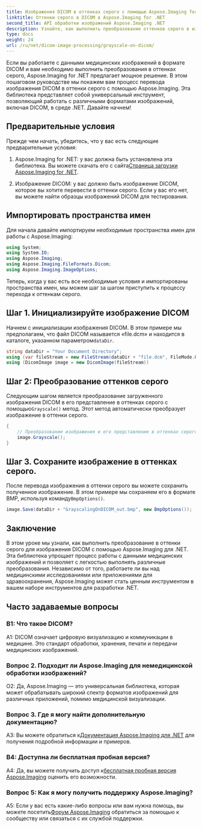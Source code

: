 ```yaml
---
title: Изображения DICOM в оттенках серого с помощью Aspose.Imaging for .NET
linktitle: Оттенки серого в DICOM в Aspose.Imaging for .NET
second_title: API обработки изображений Aspose.Imaging .NET
description: Узнайте, как выполнить преобразование оттенков серого в изображения DICOM с помощью Aspose.Imaging for .NET, мощной библиотеки обработки изображений.
type: docs
weight: 24
url: /ru/net/dicom-image-processing/grayscale-on-dicom/
---
```

Если вы работаете с данными медицинских изображений в формате DICOM и вам необходимо выполнить преобразования в оттенках серого, Aspose.Imaging for .NET предлагает мощное решение. В этом пошаговом руководстве мы покажем вам процесс перевода изображения DICOM в оттенки серого с помощью Aspose.Imaging. Эта библиотека представляет собой универсальный инструмент, позволяющий работать с различными форматами изображений, включая DICOM, в среде .NET. Давайте начнем!

## Предварительные условия

Прежде чем начать, убедитесь, что у вас есть следующие предварительные условия:

1.  Aspose.Imaging for .NET: у вас должна быть установлена эта библиотека. Вы можете скачать его с сайта[Страница загрузки Aspose.Imaging for .NET](https://releases.aspose.com/imaging/net/).

2. Изображение DICOM: у вас должно быть изображение DICOM, которое вы хотите перевести в оттенки серого. Если у вас его нет, вы можете найти образцы изображений DICOM для тестирования.

## Импортировать пространства имен

Для начала давайте импортируем необходимые пространства имен для работы с Aspose.Imaging:

```csharp
using System;
using System.IO;
using Aspose.Imaging;
using Aspose.Imaging.FileFormats.Dicom;
using Aspose.Imaging.ImageOptions;
```

Теперь, когда у вас есть все необходимые условия и импортированы пространства имен, мы можем шаг за шагом приступить к процессу перехода к оттенкам серого.

## Шаг 1. Инициализируйте изображение DICOM

 Начнем с инициализации изображения DICOM. В этом примере мы предполагаем, что файл DICOM называется «file.dcm» и находится в каталоге, указанном параметром`dataDir`.

```csharp
string dataDir = "Your Document Directory";
using (var fileStream = new FileStream(dataDir + "file.dcm", FileMode.Open, FileAccess.Read))
using (DicomImage image = new DicomImage(fileStream))
```

## Шаг 2: Преобразование оттенков серого

 Следующим шагом является преобразование загруженного изображения DICOM в его представление в оттенках серого с помощью`Grayscale()` метод. Этот метод автоматически преобразует изображение в оттенки серого.

```csharp
{
    // Преобразование изображения в его представление в оттенках серого
    image.Grayscale();
}
```

## Шаг 3. Сохраните изображение в оттенках серого.

 После перевода изображения в оттенки серого вы можете сохранить полученное изображение. В этом примере мы сохраняем его в формате BMP, используя команду`BmpOptions()`.

```csharp
image.Save(dataDir + "GrayscalingOnDICOM_out.bmp", new BmpOptions());
```

## Заключение

В этом уроке мы узнали, как выполнить преобразование в оттенки серого для изображения DICOM с помощью Aspose.Imaging для .NET. Эта библиотека упрощает процесс работы с данными медицинских изображений и позволяет с легкостью выполнять различные преобразования. Независимо от того, работаете ли вы над медицинскими исследованиями или приложениями для здравоохранения, Aspose.Imaging может стать ценным инструментом в вашем наборе инструментов для разработки .NET.

## Часто задаваемые вопросы

### В1: Что такое DICOM?

A1: DICOM означает цифровую визуализацию и коммуникации в медицине. Это стандарт обработки, хранения, печати и передачи медицинских изображений.

### Вопрос 2. Подходит ли Aspose.Imaging для немедицинской обработки изображений?

О2: Да, Aspose.Imaging — это универсальная библиотека, которая может обрабатывать широкий спектр форматов изображений для различных приложений, помимо медицинской визуализации.

### Вопрос 3. Где я могу найти дополнительную документацию?

 A3: Вы можете обратиться к[Документация Aspose.Imaging для .NET](https://reference.aspose.com/imaging/net/) для получения подробной информации и примеров.

### В4: Доступна ли бесплатная пробная версия?

 A4: Да, вы можете получить доступ к[бесплатная пробная версия Aspose.Imaging](https://releases.aspose.com/) оценить его возможности.

### Вопрос 5: Как я могу получить поддержку Aspose.Imaging?

 A5: Если у вас есть какие-либо вопросы или вам нужна помощь, вы можете посетить[Форум Aspose.Imaging](https://forum.aspose.com/) обратиться за помощью к сообществу или связаться с их службой поддержки.